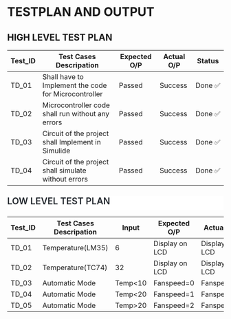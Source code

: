 # **TESTPLAN AND OUTPUT**
 ## **HIGH LEVEL TEST PLAN**
 <html>
<body>
<!--StartFragment-->

Test_ID | Test Cases Descripation | Expected O/P | Actual O/P | Status
-- | -- | -- | -- | --
TD_01 | Shall have to Implement the code for Microcontroller | Passed | Success | Done ✅
TD_02 | Microcontroller code shall run without any errors | Passed | Success | Done ✅
TD_03 | Circuit of the project shall Implement in Simulide | Passed | Success | Done ✅
TD_04 | Circuit of the project shall simulate without errors | Passed | Success | Done ✅

<!--EndFragment-->
</body>
</html>

<html>
<body>
<!--StartFragment--><h2 dir="auto" style="box-sizing: border-box; margin-top: 24px; margin-bottom: 16px; font-size: 1.5em; font-weight: 600; line-height: 1.25; padding-bottom: 0.3em; border-bottom: 1px solid var(--color-border-muted); color: rgb(36, 41, 47); font-family: -apple-system, BlinkMacSystemFont, &quot;Segoe UI&quot;, Helvetica, Arial, sans-serif, &quot;Apple Color Emoji&quot;, &quot;Segoe UI Emoji&quot;; font-style: normal; font-variant-ligatures: normal; font-variant-caps: normal; letter-spacing: normal; orphans: 2; text-align: start; text-indent: 0px; text-transform: none; white-space: normal; widows: 2; word-spacing: 0px; -webkit-text-stroke-width: 0px; background-color: rgb(255, 255, 255); text-decoration-thickness: initial; text-decoration-style: initial; text-decoration-color: initial;"><strong style="box-sizing: border-box; font-weight: 600;">LOW LEVEL TEST PLAN</strong></h2>

Test_ID | Test Cases Descripation | Input | Expected O/P | Actual O/P | Status
-- | -- | -- | -- | -- | --
TD_01 | Temperature(LM35) | 6 | Display on LCD | Display on LCD | Done ✅
TD_02 | Temperature(TC74) | 32 | Display on LCD | Display on LCD | Not Done
TD_03 | Automatic Mode | Temp<10 | Fanspeed=0 | Fanspeed=0 | Done ✅
TD_04 | Automatic Mode | Temp<20 | Fanspeed=1 | Fanspeed=1 | Done ✅
TD_05 | Automatic Mode | Temp>20 | Fanspeed=2 | Fanspeed=2 | Done ✅

<!--EndFragment-->
</body>
</html>